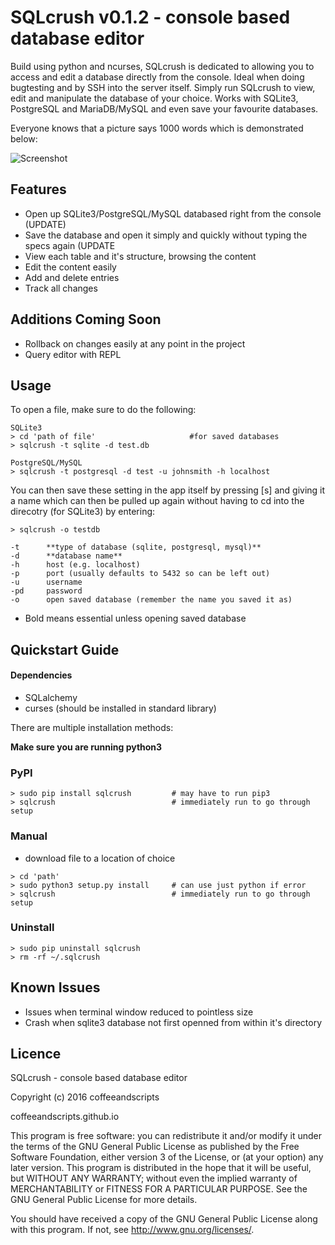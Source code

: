 # **SQLcrush v0.1.2** - console based database editor

Build using python and ncurses, SQLcrush is dedicated to allowing you to access and edit a database directly from the console. Ideal when doing bugtesting and by SSH into the server itself. Simply run SQLcrush to view, edit and manipulate the database of your choice. Works with SQLite3, PostgreSQL and MariaDB/MySQL and even save your favourite databases.

Everyone knows that a picture says 1000 words which is demonstrated below:

![Screenshot](https://raw.githubusercontent.com/coffeeandscripts/sqlcrush/master/example.png "SQLcrush screenshot")

## Features

 - Open up SQLite3/PostgreSQL/MySQL databased right from the console (UPDATE)
 - Save the database and open it simply and quickly without typing the specs again (UPDATE
 - View each table and it's structure, browsing the content
 - Edit the content easily
 - Add and delete entries
 - Track all changes

## Additions Coming Soon

 - Rollback on changes easily at any point in the project
 - Query editor with REPL

## Usage

To open a file, make sure to do the following:

~~~~
SQLite3
> cd 'path of file'						#for saved databases
> sqlcrush -t sqlite -d test.db

PostgreSQL/MySQL
> sqlcrush -t postgresql -d test -u johnsmith -h localhost
~~~~

You can then save these setting in the app itself by pressing [s] and giving it a name which can then be pulled up again without having to cd into the direcotry (for SQLite3) by entering:

~~~~
> sqlcrush -o testdb
~~~~

~~~~
-t		**type of database (sqlite, postgresql, mysql)**
-d		**database name**
-h		host (e.g. localhost)
-p		port (usually defaults to 5432 so can be left out)
-u		username
-pd		password
-o		open saved database (remember the name you saved it as)
~~~~
 - Bold means essential unless opening saved database

## Quickstart Guide

#### Dependencies

 - SQLalchemy
 - curses (should be installed in standard library)

There are multiple installation methods:

**Make sure you are running python3**

### PyPI

~~~~
> sudo pip install sqlcrush			# may have to run pip3
> sqlcrush							# immediately run to go through setup
~~~~

### Manual

 - download file to a location of choice

~~~~
> cd 'path'
> sudo python3 setup.py install		# can use just python if error
> sqlcrush							# immediately run to go through setup
~~~~

### Uninstall

~~~
> sudo pip uninstall sqlcrush
> rm -rf ~/.sqlcrush
~~~

## Known Issues

 - Issues when terminal window reduced to pointless size
 - Crash when sqlite3 database not first openned from within it's directory

## Licence

SQLcrush - console based database editor

Copyright (c) 2016 coffeeandscripts

coffeeandscripts.github.io

This program is free software: you can redistribute it and/or modify it under the terms of the GNU General Public License as published by the Free Software Foundation, either version 3 of the License, or (at your option) any later version. This program is distributed in the hope that it will be useful, but WITHOUT ANY WARRANTY; without even the implied warranty of MERCHANTABILITY or FITNESS FOR A PARTICULAR PURPOSE. See the GNU General Public License for more details.

You should have received a copy of the GNU General Public License along with this program. If not, see http://www.gnu.org/licenses/.
